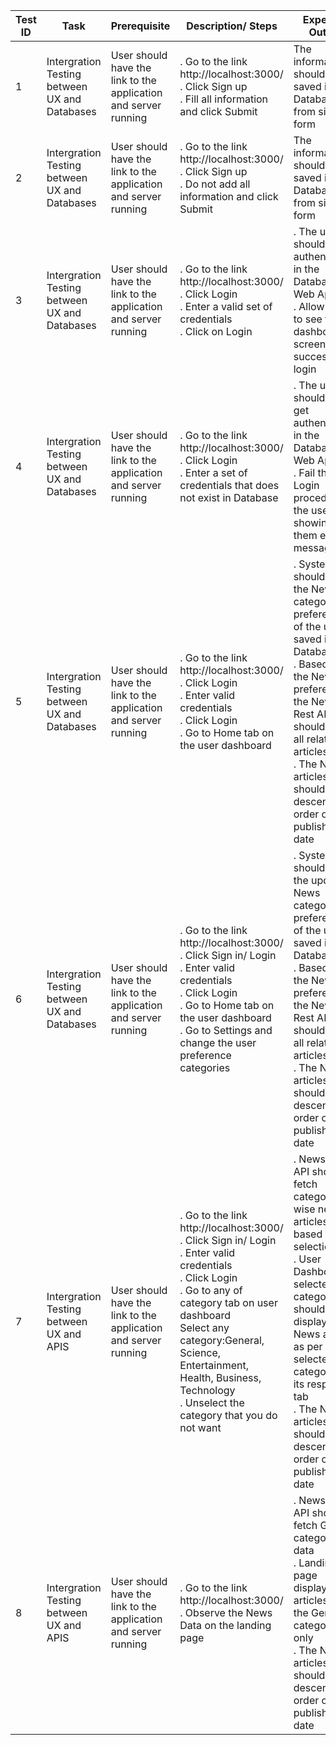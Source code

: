 | Test ID         | Task                                    | Prerequisite                          | Description/ Steps             | Expected Output        |                                                                                                                                                                                                                                                                                                                                                                                                          
| --------------- | --------------------------------------- | --------------------------------------------------------------------------- | ------------------------------------------------------------------------------------------------------------------------------------------------------------------------------------------------------------------------------------------------------------------ | -------------------------------------------------------------------------------------------------------------------------------------------------------------------------------------------------------------------------------------------------------------------------------------------------------------------------------------------------------------------------------------------------------------------------------------------------------------- | 
| 1 | Intergration Testing between UX and Databases | User should have the link to the application and server running     | . Go to the link http://localhost:3000/<br>. Click Sign up<br>. Fill all information and click Submit<br>                                                                                                                                         | The information should be saved in the Database from signup form     |                                                                                                                                                                                                                                                                                                                                                                                         
|2|  Intergration Testing between UX and Databases |  User should have the link to the application and server running     | . Go to the link http://localhost:3000/<br>. Click Sign up<br>. Do not add all information and click Submit                                                                                                                                       | The information should be saved in the Database from signup form   |                                                                                                                                                                                                                                                                                                                                                                                     
|3|Intergration Testing between UX and Databases |  User should have the link to the application and server running     | . Go to the link http://localhost:3000/<br>. Click Login<br>. Enter a valid set of credentials<br>. Click on Login<br>                                                                                                                             | . The user should get authenticated in the Database by Web App<br>. Allow user to see the dashboard screen with successful login                                                                                                                                                                                                                                                                                                                                 
|4 | Intergration Testing between UX and Databases |  User should have the link to the application and server running     | . Go to the link http://localhost:3000/<br>. Click Login<br>. Enter a set of credentials that does not exist in Database<br>                                                                                                                               | . The user should not get authenticated in the Database by Web App<br>. Fail the Login procedure of the user by showing them error message                                                                                                                                                                                                                                                                                                                       | Pass              
| 5 | Intergration Testing between UX and Databases |  User should have the link to the application and server running | . Go to the link http://localhost:3000/<br>. Click Login<br>. Enter valid credentials<br>. Click Login<br>. Go to Home tab on the user dashboard                                                                                                  | . System should fetch the News category preferences of the user saved in Database<br>. Based on the News preferences the News Rest API should fetch all  related articles<br>. The News articles should be in descending order of their published date                                         | Pass              |
| 6 | Intergration Testing between UX and Databases |  User should have the link to the application and server running | . Go to the link http://localhost:3000/<br>. Click Sign in/ Login<br>. Enter valid credentials<br>. Click Login<br>. Go to Home tab on the user dashboard<br>. Go to Settings and change the user preference categories                                   | . System should fetch the updated News category preferences of the user saved in Database<br>. Based on the News preferences the News Rest API should fetch all  related articles<br>. The News articles should be in descending order of their published date                                | Pass              |
| 7 | Intergration Testing between UX and APIS    | User should have the link to the application and server running | . Go to the link http://localhost:3000/<br>. Click Sign in/ Login<br>. Enter valid credentials<br>. Click Login<br>. Go to any of category tab on user dashboard<br> Select any category:General, Science, Entertainment, Health, Business, Technology<br>. Unselect the category that you do not want | . News Rest API should fetch category wise news articles based on tab selection<br>. User Dashboard -> selected category tab should display the News articles as per the selected category in its respective tab<br>. The News articles should be in descending order of their published date| Pass              |
| 8 | Intergration Testing between UX and APIS    | User should have the link to the application and server running | . Go to the link http://localhost:3000/<br>. Observe the News Data on the landing page                                                                                                                                                                          | . News Rest API should fetch General category data<br>. Landing page displays the articles from the General category only<br>. The News articles should be in descending order of their published date                                                                                    | Pass              |
